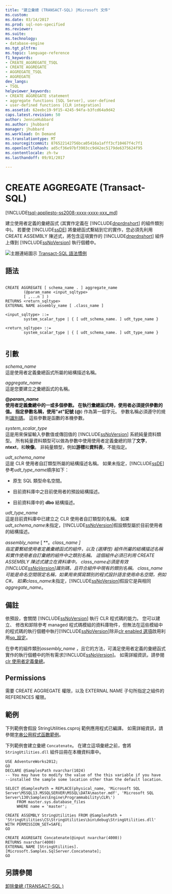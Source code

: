 ```yaml
---
title: "建立彙總 (TRANSACT-SQL) |Microsoft 文件"
ms.custom: 
ms.date: 03/14/2017
ms.prod: sql-non-specified
ms.reviewer: 
ms.suite: 
ms.technology:
- database-engine
ms.tgt_pltfrm: 
ms.topic: language-reference
f1_keywords:
- CREATE_AGGREGATE_TSQL
- CREATE AGGREGATE
- AGGREGATE_TSQL
- AGGREGATE
dev_langs:
- TSQL
helpviewer_keywords:
- CREATE AGGREGATE statement
- aggregate functions [SQL Server], user-defined
- user-defined functions [CLR integration]
ms.assetid: 62eebc19-9f15-4245-94fa-b3fcd64a9d42
caps.latest.revision: 50
author: JennieHubbard
ms.author: jhubbard
manager: jhubbard
ms.workload: On Demand
ms.translationtype: MT
ms.sourcegitcommit: 876522142756bca05416a1afff3cf10467f4c7f1
ms.openlocfilehash: ad5cf36e97bf3903cc9d42ec5179de6375624f95
ms.contentlocale: zh-tw
ms.lasthandoff: 09/01/2017

---
```

# <a name="create-aggregate-transact-sql"></a>CREATE AGGREGATE (Transact-SQL)
[!INCLUDE[tsql-appliesto-ss2008-xxxx-xxxx-xxx_md](../../includes/tsql-appliesto-ss2008-xxxx-xxxx-xxx-md.md)]

  建立使用者定義的彙總函式 (其實作定義在 [!INCLUDE[dnprdnshort](../../includes/dnprdnshort-md.md)] 的組件類別中)。 若要使 [!INCLUDE[ssDE](../../includes/ssde-md.md)] 將彙總函式繫結到它的實作，您必須先利用 CREATE ASSEMBLY 陳述式，將包含這項實作的 [!INCLUDE[dnprdnshort](../../includes/dnprdnshort-md.md)] 組件上傳到 [!INCLUDE[ssNoVersion](../../includes/ssnoversion-md.md)] 執行個體中。  
  
 ![主題連結圖示](../../database-engine/configure-windows/media/topic-link.gif "主題連結圖示") [Transact-SQL 語法慣例](../../t-sql/language-elements/transact-sql-syntax-conventions-transact-sql.md)  
  
## <a name="syntax"></a>語法  
  
```  
  
CREATE AGGREGATE [ schema_name . ] aggregate_name  
        (@param_name <input_sqltype>   
        [ ,...n ] )  
RETURNS <return_sqltype>  
EXTERNAL NAME assembly_name [ .class_name ]  
  
<input_sqltype> ::=  
        system_scalar_type | { [ udt_schema_name. ] udt_type_name }  
  
<return_sqltype> ::=  
        system_scalar_type | { [ udt_schema_name. ] udt_type_name }  
  
```  
  
## <a name="arguments"></a>引數  
 *schema_name*  
 這是使用者定義彙總函式所屬的結構描述名稱。  
  
 *aggregate_name*  
 這是您要建立之彙總函式的名稱。  
  
 **@***param_name*  
 使用者定義彙總中的一或多個參數。 在執行彙總函式時，使用者必須提供參數的值。 指定參數名稱，使用"at"記號 (**@**) 作為第一個字元。 參數名稱必須遵守的規則[識別碼](../../relational-databases/databases/database-identifiers.md)。 這些參數是函數的本機參數。  
  
 *system_scalar_type*  
 這是用來保留輸入參數值或傳回值的 [!INCLUDE[ssNoVersion](../../includes/ssnoversion-md.md)] 系統純量資料類型。 所有純量資料類型可以做為參數中使用使用者定義彙總的除了**文字**， **ntext**，和**映像**。 非純量類型，例如**游標**和**資料表**，不能指定。  
  
 *udt_schema_name*  
 這是 CLR 使用者自訂類型所屬的結構描述名稱。 如果未指定，[!INCLUDE[ssDE](../../includes/ssde-md.md)]參考*udt_type_name*順序如下：  
  
-   原生 SQL 類型命名空間。  
  
-   目前資料庫中之目前使用者的預設結構描述。  
  
-   目前資料庫中的 **dbo** 結構描述。  
  
 *udt_type_name*  
 這是目前資料庫中已建立之 CLR 使用者自訂類型的名稱。 如果*udt_schema_name*未指定，[!INCLUDE[ssNoVersion](../../includes/ssnoversion-md.md)]假設類型屬於目前使用者的結構描述。  
  
 *assembly_name* [ **。***class_name* ]  
 指定要繫結使用者定義彙總函式的組件，以及 (選擇性) 組件所屬的結構描述名稱和實作使用者自訂彙總的組件中之類別名稱。 這個組件必須已利用 CREATE ASSEMBLY 陳述式建立在資料庫中。 *class_name*必須是有效[!INCLUDE[ssNoVersion](../../includes/ssnoversion-md.md)]識別碼，且符合組件中現有的類別名稱。 *class_name*可能是命名空間限定名稱，如果用來撰寫類別的程式設計語言使用命名空間，例如 C#。 如果*class_name*未指定，[!INCLUDE[ssNoVersion](../../includes/ssnoversion-md.md)]假設它是與相同*aggregate_name*。  
  
## <a name="remarks"></a>備註  
 依預設，會關閉 [!INCLUDE[ssNoVersion](../../includes/ssnoversion-md.md)] 執行 CLR 程式碼的能力。 您可以建立、 修改和卸除參考 managed 程式碼模組的資料庫物件，但無法在這些模組中的程式碼的執行個體中執行[!INCLUDE[ssNoVersion](../../includes/ssnoversion-md.md)]除非[clr enabled 選項](../../database-engine/configure-windows/clr-enabled-server-configuration-option.md)啟用利用[sp_設定](../../relational-databases/system-stored-procedures/sp-configure-transact-sql.md)。  
  
 在參考的組件類別*assembly_name* ，且它的方法，可滿足使用者定義的彙總函式實作的執行個體中的所有需求[!INCLUDE[ssNoVersion](../../includes/ssnoversion-md.md)]。 如需詳細資訊，請參閱[clr 使用者定義彙總](../../relational-databases/clr-integration-database-objects-user-defined-functions/clr-user-defined-aggregates.md)。  
  
## <a name="permissions"></a>Permissions  
 需要 CREATE AGGREGATE 權限，以及 EXTERNAL NAME 子句所指定之組件的 REFERENCES 權限。  
  
## <a name="examples"></a>範例  
 下列範例會假設 StringUtilities.csproj 範例應用程式已編譯。 如需詳細資訊，請參閱[字串公用程式函數範例](http://msdn.microsoft.com/library/9623013f-15f1-4614-8dac-1155e57c880c)。  
  
 下列範例會建立彙總 `Concatenate`。 在建立這項彙總之前，會將 `StringUtilities.dll` 組件註冊在本機資料庫中。  
  
```  
USE AdventureWorks2012;  
GO  
DECLARE @SamplesPath nvarchar(1024)  
-- You may have to modify the value of the this variable if you have  
--installed the sample some location other than the default location.  
  
SELECT @SamplesPath = REPLACE(physical_name, 'Microsoft SQL Server\MSSQL13.MSSQLSERVER\MSSQL\DATA\master.mdf', 'Microsoft SQL Server\130\Samples\Engine\Programmability\CLR\')   
     FROM master.sys.database_files   
     WHERE name = 'master';  
  
CREATE ASSEMBLY StringUtilities FROM @SamplesPath + 'StringUtilities\CS\StringUtilities\bin\debug\StringUtilities.dll'  
WITH PERMISSION_SET=SAFE;  
GO  
  
CREATE AGGREGATE Concatenate(@input nvarchar(4000))  
RETURNS nvarchar(4000)  
EXTERNAL NAME [StringUtilities].[Microsoft.Samples.SqlServer.Concatenate];  
GO  
```  
  
## <a name="see-also"></a>另請參閱  
 [卸除彙總 &#40;TRANSACT-SQL &#41;](../../t-sql/statements/drop-aggregate-transact-sql.md)  
  
  

